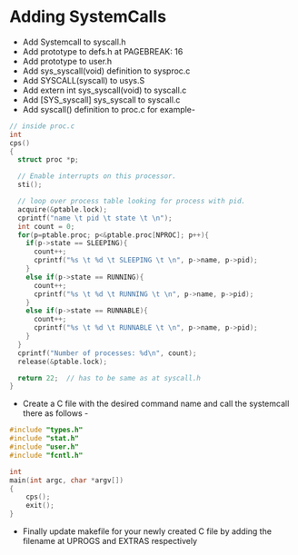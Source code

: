 
# Adding SystemCalls

* Add Systemcall to syscall.h
* Add prototype to defs.h at PAGEBREAK: 16
* Add prototype to user.h 
* Add sys_syscall(void) definition to sysproc.c
* Add SYSCALL(syscall) to usys.S
* Add extern int sys_syscall(void) to syscall.c
* Add [SYS_syscall]     sys_syscall to syscall.c
* Add syscall() definition to proc.c for example-
```C
// inside proc.c
int 
cps()
{
  struct proc *p;

  // Enable interrupts on this processor.
  sti();

  // loop over process table looking for process with pid.
  acquire(&ptable.lock);
  cprintf("name \t pid \t state \t \n");
  int count = 0;
  for(p=ptable.proc; p<&ptable.proc[NPROC]; p++){
    if(p->state == SLEEPING){
      count++;
      cprintf("%s \t %d \t SLEEPING \t \n", p->name, p->pid);
    }
    else if(p->state == RUNNING){
      count++;
      cprintf("%s \t %d \t RUNNING \t \n", p->name, p->pid);
    }
    else if(p->state == RUNNABLE){
      count++;
      cprintf("%s \t %d \t RUNNABLE \t \n", p->name, p->pid);
    }
  }
  cprintf("Number of processes: %d\n", count);
  release(&ptable.lock);

  return 22;  // has to be same as at syscall.h
}
```
* Create a C file with the desired command name and call the systemcall there as follows - 
```C
#include "types.h"
#include "stat.h"
#include "user.h"
#include "fcntl.h"

int
main(int argc, char *argv[])
{
    cps();
    exit();
}
```
* Finally update makefile for your newly created C file by adding the filename at UPROGS and EXTRAS respectively